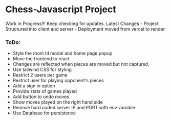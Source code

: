 ﻿# Chess-Javascript Project
Work in Progress!!!
Keep checking for updates.
Latest Changes
    - Project Structured into client and server
    - Deployment moved from vercel to render


### ToDo:
- Style the room Id modal and home page popup
- Move the frontend to react
- Changes are reflected when pieces are moved but not captured. 
- Use tailwind CSS for styling
- Restrict 2 users per game
- Restrict user for playing opponent's pieces
- Add a sign in option
- Provide stats of games played
- Add button to undo moves 
- Show moves played on the right hand side
- Remove hard coded server IP and PORT with env variable
- Use Database for persistence

